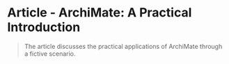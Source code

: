 # Article - ArchiMate: A Practical Introduction

> The article discusses the practical applications of ArchiMate through a fictive scenario.
